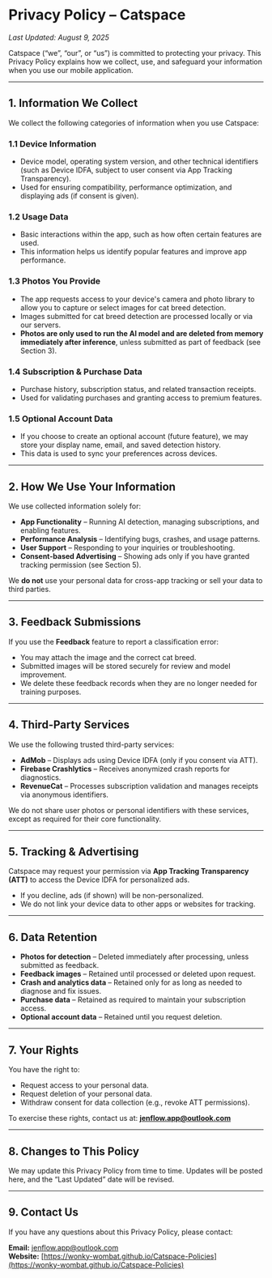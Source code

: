 # Privacy Policy – Catspace

_Last Updated: August 9, 2025_

Catspace (“we”, “our”, or “us”) is committed to protecting your privacy. This Privacy Policy explains how we collect, use, and safeguard your information when you use our mobile application.

---

## 1. Information We Collect

We collect the following categories of information when you use Catspace:

### 1.1 Device Information
- Device model, operating system version, and other technical identifiers (such as Device IDFA, subject to user consent via App Tracking Transparency).
- Used for ensuring compatibility, performance optimization, and displaying ads (if consent is given).

### 1.2 Usage Data
- Basic interactions within the app, such as how often certain features are used.
- This information helps us identify popular features and improve app performance.

### 1.3 Photos You Provide
- The app requests access to your device's camera and photo library to allow you to capture or select images for cat breed detection.
- Images submitted for cat breed detection are processed locally or via our servers.
- **Photos are only used to run the AI model and are deleted from memory immediately after inference**, unless submitted as part of feedback (see Section 3).

### 1.4 Subscription & Purchase Data
- Purchase history, subscription status, and related transaction receipts.
- Used for validating purchases and granting access to premium features.

### 1.5 Optional Account Data
- If you choose to create an optional account (future feature), we may store your display name, email, and saved detection history.
- This data is used to sync your preferences across devices.

---

## 2. How We Use Your Information

We use collected information solely for:

- **App Functionality** – Running AI detection, managing subscriptions, and enabling features.
- **Performance Analysis** – Identifying bugs, crashes, and usage patterns.
- **User Support** – Responding to your inquiries or troubleshooting.
- **Consent-based Advertising** – Showing ads only if you have granted tracking permission (see Section 5).

We **do not** use your personal data for cross-app tracking or sell your data to third parties.

---

## 3. Feedback Submissions

If you use the **Feedback** feature to report a classification error:
- You may attach the image and the correct cat breed.
- Submitted images will be stored securely for review and model improvement.
- We delete these feedback records when they are no longer needed for training purposes.

---

## 4. Third-Party Services

We use the following trusted third-party services:

- **AdMob** – Displays ads using Device IDFA (only if you consent via ATT).
- **Firebase Crashlytics** – Receives anonymized crash reports for diagnostics.
- **RevenueCat** – Processes subscription validation and manages receipts via anonymous identifiers.

We do not share user photos or personal identifiers with these services, except as required for their core functionality.

---

## 5. Tracking & Advertising

Catspace may request your permission via **App Tracking Transparency (ATT)** to access the Device IDFA for personalized ads.  
- If you decline, ads (if shown) will be non-personalized.
- We do not link your device data to other apps or websites for tracking.

---

## 6. Data Retention

- **Photos for detection** – Deleted immediately after processing, unless submitted as feedback.
- **Feedback images** – Retained until processed or deleted upon request.
- **Crash and analytics data** – Retained only for as long as needed to diagnose and fix issues.
- **Purchase data** – Retained as required to maintain your subscription access.
- **Optional account data** – Retained until you request deletion.

---

## 7. Your Rights

You have the right to:
- Request access to your personal data.
- Request deletion of your personal data.
- Withdraw consent for data collection (e.g., revoke ATT permissions).

To exercise these rights, contact us at: **jenflow.app@outlook.com**

---

## 8. Changes to This Policy

We may update this Privacy Policy from time to time. Updates will be posted here, and the “Last Updated” date will be revised.

---

## 9. Contact Us

If you have any questions about this Privacy Policy, please contact:

**Email:** jenflow.app@outlook.com <br>
**Website:** [https://wonky-wombat.github.io/Catspace-Policies](https://wonky-wombat.github.io/Catspace-Policies)
